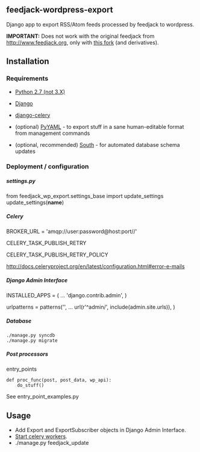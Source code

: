 feedjack-wordpress-export
--------------------

Django app to export RSS/Atom feeds processed by feedjack to wordpress.

**IMPORTANT:** Does not work with the original feedjack from http://www.feedjack.org, only with [this fork](https://github.com/mk-fg/feedjack) (and derivatives).



Installation
--------------------


### Requirements

* [Python 2.7 (not 3.X)](http://python.org/)

* [Django](http://djangoproject.com)
* [django-celery](http://celeryproject.org)

* (optional) [PyYAML](http://pyyaml.org/wiki/PyYAML) - to export stuff in a sane
	human-editable format from management commands

* (optional, recommended) [South](http://south.aeracode.org) - for automated
	database schema updates


### Deployment / configuration


##### settings.py

from feedjack_wp_export.settings_base import update_settings
update_settings(__name__)


##### Celery

BROKER_URL = 'amqp://user:password@host:port//'

CELERY_TASK_PUBLISH_RETRY

CELERY_TASK_PUBLISH_RETRY_POLICY

http://docs.celeryproject.org/en/latest/configuration.html#error-e-mails


##### Django Admin Interface

INSTALLED_APPS = (
	...
	'django.contrib.admin',
)

urlpatterns = patterns('',
	...
	url(r'^admin/', include(admin.site.urls)),
)


##### Database

	./manage.py syncdb
	./manage.py migrate


##### Post processors

entry_points

	def proc_func(post, post_data, wp_api):
		do_stuff()

See entry_point_examples.py



Usage
--------------------

* Add Export and ExportSubscriber objects in Django Admin Interface.
* [Start celery workers](http://docs.celeryproject.org/en/latest/userguide/workers.html).
* ./manage.py feedjack_update
